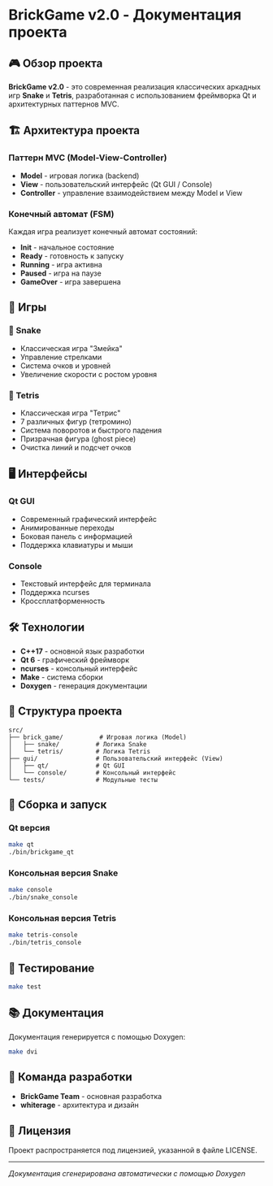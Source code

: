 # BrickGame v2.0 - Документация проекта

## 🎮 Обзор проекта

**BrickGame v2.0** - это современная реализация классических аркадных игр **Snake** и **Tetris**, разработанная с использованием фреймворка Qt и архитектурных паттернов MVC.

## 🏗️ Архитектура проекта

### Паттерн MVC (Model-View-Controller)
- **Model** - игровая логика (backend)
- **View** - пользовательский интерфейс (Qt GUI / Console)
- **Controller** - управление взаимодействием между Model и View

### Конечный автомат (FSM)
Каждая игра реализует конечный автомат состояний:
- **Init** - начальное состояние
- **Ready** - готовность к запуску
- **Running** - игра активна
- **Paused** - игра на паузе
- **GameOver** - игра завершена

## 🎯 Игры

### 🐍 Snake
- Классическая игра "Змейка"
- Управление стрелками
- Система очков и уровней
- Увеличение скорости с ростом уровня

### 🧩 Tetris
- Классическая игра "Тетрис"
- 7 различных фигур (тетромино)
- Система поворотов и быстрого падения
- Призрачная фигура (ghost piece)
- Очистка линий и подсчет очков

## 🖥️ Интерфейсы

### Qt GUI
- Современный графический интерфейс
- Анимированные переходы
- Боковая панель с информацией
- Поддержка клавиатуры и мыши

### Console
- Текстовый интерфейс для терминала
- Поддержка ncurses
- Кроссплатформенность

## 🛠️ Технологии

- **C++17** - основной язык разработки
- **Qt 6** - графический фреймворк
- **ncurses** - консольный интерфейс
- **Make** - система сборки
- **Doxygen** - генерация документации

## 📁 Структура проекта

```
src/
├── brick_game/          # Игровая логика (Model)
│   ├── snake/          # Логика Snake
│   └── tetris/         # Логика Tetris
├── gui/                # Пользовательский интерфейс (View)
│   ├── qt/             # Qt GUI
│   └── console/        # Консольный интерфейс
└── tests/              # Модульные тесты
```

## 🚀 Сборка и запуск

### Qt версия
```bash
make qt
./bin/brickgame_qt
```

### Консольная версия Snake
```bash
make console
./bin/snake_console
```

### Консольная версия Tetris
```bash
make tetris-console
./bin/tetris_console
```

## 🧪 Тестирование

```bash
make test
```

## 📚 Документация

Документация генерируется с помощью Doxygen:
```bash
make dvi
```

## 👥 Команда разработки

- **BrickGame Team** - основная разработка
- **whiterage** - архитектура и дизайн

## 📄 Лицензия

Проект распространяется под лицензией, указанной в файле LICENSE.

---

*Документация сгенерирована автоматически с помощью Doxygen*